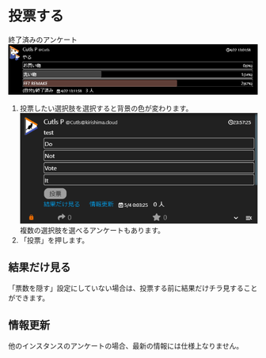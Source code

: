 # 投票する

終了済みのアンケート  
![toottl31](https://raw.githubusercontent.com/cutls/TheDeskDocs/master/media/toottl31.png)  

1. 投票したい選択肢を選択すると背景の色が変わります。
![toottl32](https://raw.githubusercontent.com/cutls/TheDeskDocs/master/media/toottl32.png)  
複数の選択肢を選べるアンケートもあります。
1. 「投票」を押します。

## 結果だけ見る
「票数を隠す」設定にしていない場合は、投票する前に結果だけチラ見することができます。

## 情報更新
他のインスタンスのアンケートの場合、最新の情報には仕様上なりません。